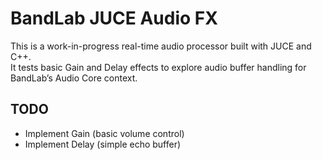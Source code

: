 # BandLab JUCE Audio FX

This is a work-in-progress real-time audio processor built with JUCE and C++.  
It tests basic Gain and Delay effects to explore audio buffer handling for BandLab’s Audio Core context.

## TODO
- Implement Gain (basic volume control)
- Implement Delay (simple echo buffer)

